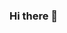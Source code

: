 ### Hi there 👋

<!--
**mikedsosa/mikedsosa** is a ✨ _special_ ✨ repository because its `README.md` (this file) appears on your GitHub profile.

Here are some ideas to get you started:

- 🔭 I’m currently working on Finishing my BS in Information Systems
- 🌱 I’m currently learning more about Python and C++
- 👯 I’m looking to collaborate on Tithing-Automation
- 🤔 I’m looking for help with awesome ciphers/encryption models
- 💬 Ask me about Star Wars
- ⚡ Fun fact: Jean Luc Picard > James T. Kirk
-->
